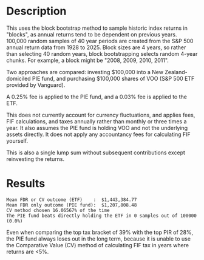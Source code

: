 # Description

This uses the block bootstrap method to sample historic index returns in "blocks", as annual returns tend to be dependent on previous years. 
100,000 random samples of 40 year periods are created from the S&P 500 annual return data from 1928 to 2025. Block sizes are 4 years, so rather than selecting 40 random years, block bootstrapping selects random 4-year chunks. For example, a block might be "2008, 2009, 2010, 2011".

Two approaches are compared: investing $100,000 into a New Zealand-domiciled PIE fund, and purchasing $100,000 shares of VOO (S&P 500 ETF provided by Vanguard).

A 0.25% fee is applied to the PIE fund, and a 0.03% fee is applied to the ETF.

This does not currently account for currency fluctuations, and applies fees, FIF calculations, and taxes annually rather than monthly or three times a year. It also assumes the PIE fund is holding VOO and not the underlying assets directly. It does not apply any accountancy fees for calculating FIF yourself. 

This is also a single lump sum without subsequent contributions except reinvesting the returns.

# Results

```
Mean FDR or CV outcome (ETF)    :  $1,443,384.77
Mean FDR only outcome (PIE fund):  $1,207,808.48
CV method chosen 16.06567% of the time
The PIE fund beats directly holding the ETF in 0 samples out of 100000 (0.0%)
```

Even when comparing the top tax bracket of 39% with the top PIR of 28%, the PIE fund always loses out in the long term, because it is unable to use the Comparative Value (CV) method of calculating FIF tax in years where returns are <5%.
